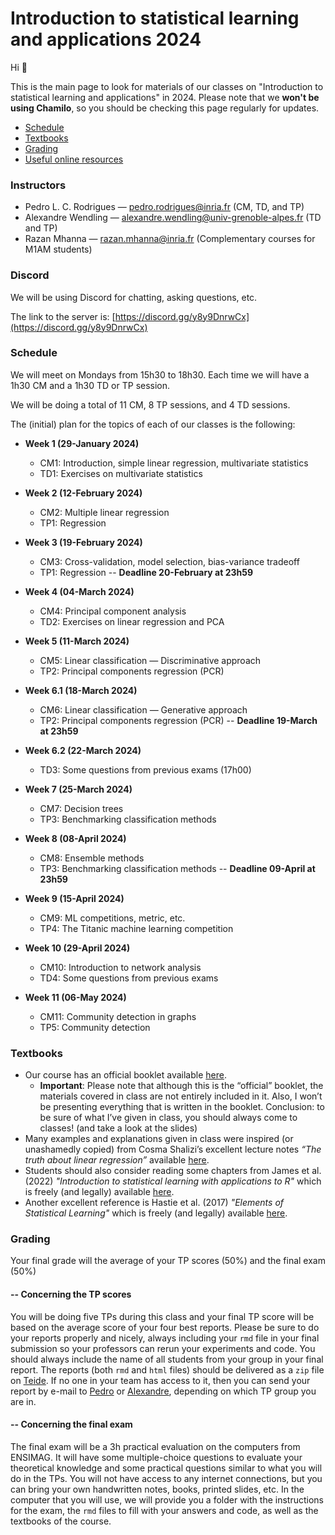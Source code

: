 # Introduction to statistical learning and applications 2024

Hi :wave: 

This is the main page to look for materials of our classes on "Introduction to 
statistical learning and applications" in 2024. Please note that we **won't be using Chamilo**, 
so you should be checking this page regularly for updates.

- [Schedule](#schedule)
- [Textbooks](#textbooks)
- [Grading](#grading)
- [Useful online resources](#some-useful-online-resources)

### Instructors
- Pedro L. C. Rodrigues — pedro.rodrigues@inria.fr (CM, TD, and TP)
- Alexandre Wendling — alexandre.wendling@univ-grenoble-alpes.fr (TD and TP)
- Razan Mhanna — razan.mhanna@inria.fr (Complementary courses for M1AM students)

### Discord
We will be using Discord for chatting, asking questions, etc.

The link to the server is: [https://discord.gg/y8y9DnrwCx](https://discord.gg/y8y9DnrwCx)

### Schedule
We will meet on Mondays from 15h30 to 18h30. Each time we will have a 1h30 CM 
and a 1h30 TD or TP session. 

We will be doing a total of 11 CM, 8 TP sessions, and 4 TD sessions.

The (initial) plan for the topics of each of our classes is the following:

- **Week 1 (29-January 2024)** 
  - CM1: Introduction, simple linear regression, multivariate statistics
  - TD1: Exercises on multivariate statistics

- **Week 2 (12-February 2024)** 
  - CM2: Multiple linear regression
  - TP1: Regression

- **Week 3 (19-February 2024)**
  - CM3: Cross-validation, model selection, bias-variance tradeoff
  - TP1: Regression -- **Deadline 20-February at 23h59**

- **Week 4 (04-March 2024)**
  - CM4: Principal component analysis
  - TD2: Exercises on linear regression and PCA

- **Week 5 (11-March 2024)**
  - CM5: Linear classification — Discriminative approach
  - TP2: Principal components regression (PCR)
  
- **Week 6.1 (18-March 2024)**
  - CM6: Linear classification — Generative approach
  - TP2: Principal components regression (PCR) -- **Deadline 19-March at 23h59**
  
- **Week 6.2 (22-March 2024)**
  - TD3: Some questions from previous exams (17h00)

- **Week 7 (25-March 2024)**
  - CM7: Decision trees
  - TP3: Benchmarking classification methods
  
- **Week 8 (08-April 2024)**
  - CM8: Ensemble methods
  - TP3: Benchmarking classification methods -- **Deadline 09-April at 23h59**

- **Week 9 (15-April 2024)**
  - CM9: ML competitions, metric, etc.
  - TP4: The Titanic machine learning competition

- **Week 10 (29-April 2024)**
  - CM10: Introduction to network analysis
  - TD4: Some questions from previous exams

- **Week 11 (06-May 2024)**
  - CM11: Community detection in graphs
  - TP5: Community detection

### Textbooks
- Our course has an official booklet available [here](https://cloud.univ-grenoble-alpes.fr/s/iTtXPTdLpyMwBtN).
    - **Important**: Please note that although this is the “official” booklet, the materials covered in class are not entirely included in it. Also, I won’t be presenting everything that is written in the booklet. Conclusion: to be sure of what I’ve given in class, you should always come to classes! (and take a look at the slides)
- Many examples and explanations given in class were inspired (or unashamedly copied) from Cosma Shalizi’s excellent lecture notes *“The truth about linear regression”* available [here](https://www.stat.cmu.edu/~cshalizi/TALR/).
- Students should also consider reading some chapters from James et al. (2022) *"Introduction to statistical learning with applications to R"* which is freely (and legally) available [here](https://www.statlearning.com/).
- Another excellent reference is Hastie et al. (2017) *"Elements of Statistical Learning"* which is freely (and legally) available [here](https://hastie.su.domains/ElemStatLearn/).

### Grading
Your final grade will the average of your TP scores (50%) and the final exam (50%)

#### -- Concerning the TP scores
You will be doing five TPs during this class and your final TP score will be based on the average score of your four best reports. Please be sure to do your reports properly and nicely, always including your `rmd` file in your final submission so your professors can rerun your experiments and code. You should always include the name of all students from your group in your final report. The reports (both `rmd` and `html` files) should be delivered as a `zip` file on [Teide](https://teide.ensimag.fr/). If no one in your team has access to it, then you can send your report by e-mail to [Pedro](mailto:pedro.rodrigues@inria.fr) or [Alexandre](mailto:alexandre.wendling@univ-grenoble-alpes.fr), depending on which TP group you are in.

#### -- Concerning the final exam
The final exam will be a 3h practical evaluation on the computers from ENSIMAG. It will have some multiple-choice questions to evaluate your theoretical knowledge and some practical questions similar to what you will do in the TPs. You will not have access to any internet connections, but you can bring your own handwritten notes, books, printed slides, etc. In the computer that you will use, we will provide you a folder with the instructions for the exam, the `rmd` files to fill with your answers and code, as well as the textbooks of the course.